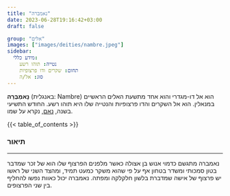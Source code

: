 ```yaml
---
title: "נאמברה"
date: 2023-06-28T19:16:42+03:00
draft: false

group: "אלים"
images: ["images/deities/nambre.jpeg"]
sidebar:
  מידע כללי:
    נטייה: תוהו רשע
    תחום: שקרים ודו פרצופיות
    סוג: אל/ה
---
```


**נָאמְבְּרֵה** (באנגלית: Nambre) הוא אל דו-מגדרי והוא אחד מתשעת האלים הראשיים במנאלין. הוא אל השקרים והדו פרצופיות והנטייה שלו היא תוהו רשע. החודש התשיעי בשנה, [נאם](../../history/calender/nam), נקרא על שמו.

<!--more-->

{{< table_of_contents >}}

### תיאור

---

נאמברה מתגשם כדמוי אנוש בן אצולה כאשר מלפנים הפרצוף שלו הוא של זכר שמדבר בטון סמכותי ומשדר בטחון אף על פי שהוא משקר כמעט תמיד, ומהצד השני של ראשו יש פרצוף של אישה שמדברת בלשון חלקלקה ומפתה. נאמברה יכול כאוות נפשו להחליף בין שני הפרצופים.
